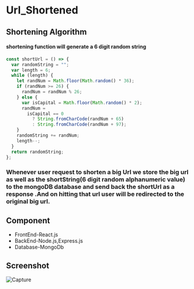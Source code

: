 # Url_Shortened

## Shortening Algorithm

#### shortening function will generate a 6 digit random string

```javascript
const shortUrl = () => {
  var randomString = "";
  var length = 6;
  while (length) {
    let randNum = Math.floor(Math.random() * 36);
    if (randNum >= 26) {
      randNum = randNum % 26;
    } else {
      var isCapital = Math.floor(Math.random() * 2);
      randNum =
        isCapital == 0
          ? String.fromCharCode(randNum + 65)
          : String.fromCharCode(randNum + 97);
    }
    randomString += randNum;
    length--;
  }
  return randomString;
};
```

### Whenever user request to shorten a big Url we store the big url as well as the shortString(6 digit random alphanumeric value) to the mongoDB database and send back the shortUrl as a response .And on hitting that url user will be redirected to the original big url.

## Component

- FrontEnd-React.js
- BackEnd-Node.js,Express.js
- Database-MongoDb

## Screenshot

![Capture](https://user-images.githubusercontent.com/28656259/66559060-58324780-eb72-11e9-93b6-0e98d7bfeabc.PNG)
